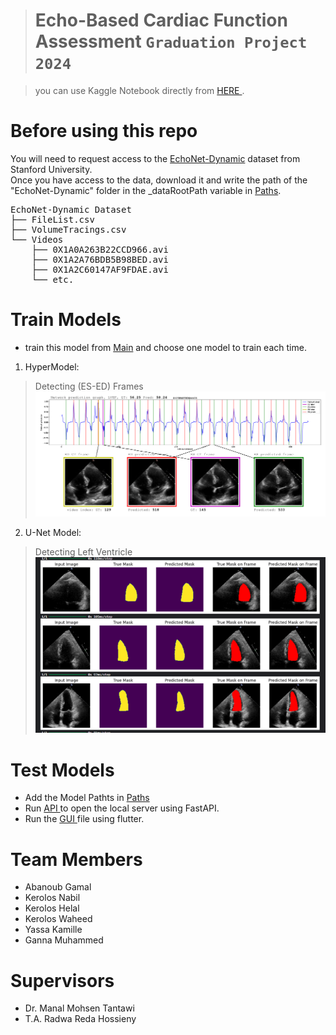 > # Echo-Based Cardiac Function Assessment `Graduation Project 2024`

> you can use Kaggle Notebook directly from <a href="https://www.kaggle.com/code/abanoubgamal/notebook"> HERE </a>.

# Before using this repo
You will need to request access to the 
<a href = 'https://echonet.github.io/dynamic'>EchoNet-Dynamic</a>
dataset from Stanford University. </br>
Once you have access to the data, download it and write the path of the "EchoNet-Dynamic" folder in the _dataRootPath variable in
<a href = "https://github.com/AbanoubGamalll/Echo-Based-Cardiac-Function-Assessment/blob/main/Model/Paths.py">Paths</a>.

<pre>
EchoNet-Dynamic Dataset
├── FileList.csv
├── VolumeTracings.csv
└── Videos
    ├── 0X1A0A263B22CCD966.avi
    ├── 0X1A2A76BDB5B98BED.avi
    ├── 0X1A2C60147AF9FDAE.avi
    └── etc.
</pre>

# Train Models
- train this model from 
 <a href = "https://github.com/AbanoubGamalll/Echo-Based-Cardiac-Function-Assessment/blob/main/Model/Main.py">Main</a>
and choose one model to train each time.

1) HyperModel:
> Detecting (ES-ED) Frames <br>
![alt results](https://github.com/AbanoubGamalll/Echo-Based-Cardiac-Function-Assessment/blob/main/Media/HeartCycle.png)

2) U-Net Model:
> Detecting Left Ventricle <br>
![alt results](https://github.com/AbanoubGamalll/Echo-Based-Cardiac-Function-Assessment/blob/main/Media/DetectingLV.png)


# Test Models
- Add the Model Pathts in <a href = "https://github.com/AbanoubGamalll/Echo-Based-Cardiac-Function-Assessment/blob/main/Model/Paths.py">Paths</a>
- Run
<a href = "https://github.com/AbanoubGamalll/Echo-Based-Cardiac-Function-Assessment/blob/main/Model/Api.py"> API </a>
to open the local server using FastAPI.
- Run the <a href = "https://github.com/AbanoubGamalll/Echo-Based-Cardiac-Function-Assessment/blob/main/GUI"> GUI </a>
file using flutter.

# Team Members
- Abanoub Gamal
- Kerolos Nabil
- Kerolos Helal
- Kerolos Waheed
- Yassa Kamille
- Ganna Muhammed

# Supervisors
- Dr. Manal Mohsen Tantawi
- T.A. Radwa Reda Hossieny
